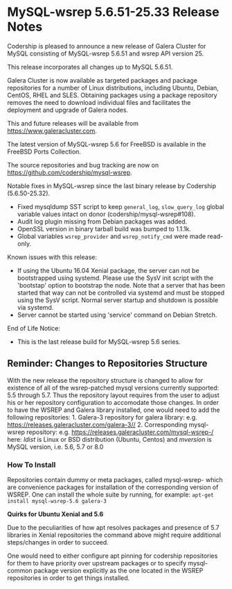 # MySQL-wsrep 5.6.51-25.33 Release Notes

Codership is pleased to announce a new release of Galera Cluster for MySQL consisting of MySQL-wsrep 5.6.51 and wsrep API version 25.

This release incorporates all changes up to MySQL 5.6.51.

Galera Cluster is now available as targeted packages and package repositories for a number of Linux distributions, including Ubuntu, Debian, CentOS, RHEL and SLES. Obtaining packages using a package repository removes the need to download individual files and facilitates the deployment and upgrade of Galera nodes.

This and future releases will be available from https://www.galeracluster.com.

The latest version of MySQL-wsrep 5.6 for FreeBSD is available in the FreeBSD Ports Collection.

The source repositories and bug tracking are now on https://github.com/codership/mysql-wsrep.

Notable fixes in MySQL-wsrep since the last binary release by Codership (5.6.50-25.32).

* Fixed mysqldump SST script to keep `general_log`, `slow_query_log` global variable values intact on donor (codership/mysql-wsrep#108).
* Audit log plugin missing from Debian packages was added.
* OpenSSL version in binary tarball build was bumped to 1.1.1k.
* Global variables `wsrep_provider` and `wsrep_notify_cmd` were made read-only.

Known issues with this release:

* If using the Ubuntu 16.04 Xenial package, the server can not be bootstrapped using systemd. Please use the SysV init script with the 'bootstap' option to bootstrap the node. Note that a server that has been started that way can not be controlled via systemd and must be stopped using the SysV script. Normal server startup and shutdown is possible via systemd.
* Server cannot be started using 'service' command on Debian Stretch.

End of Life Notice:

* This is the last release build for MySQL-wsrep 5.6 series.

## Reminder: Changes to Repositories Structure

With the new release the repository structure is changed to allow for existence of all of the wsrep-patched mysql versions currently supported: 5.5 through 5.7. Thus the repository layout requires from the user to adjust his or her repository configuration to accomodate those changes. In order to have the WSREP and Galera library installed, one would need to add the following repositories: 1. Galera-3 repository for galera library: e.g. https://releases.galeracluster.com/galera-3// 2. Corresponding mysql-wsrep repository: e.g. https://releases.galeracluster.com/mysql-wsrep-/ here: _ldist_ is Linux or BSD distribution (Ubuntu, Centos) and _mversion_ is MySQL version, i.e. 5.6, 5.7 or 8.0

### How To Install

Repositories contain dummy or meta packages, called mysql-wsrep- which are convenience packages for installation of the corresponding version of WSREP. One can install the whole suite by running, for example: `apt-get install mysql-wsrep-5.6 galera-3`

**Quirks for Ubuntu Xenial and 5.6**

Due to the peculiarities of how apt resolves packages and presence of 5.7 libraries in Xenial repositories the command above might require additional steps/changes in order to succeed.

One would need to either configure apt pinning for codership repositories for them to have priority over upstream packages or to specify mysql-common package version explicitly as the one located in the WSREP repositories in order to get things installed.

